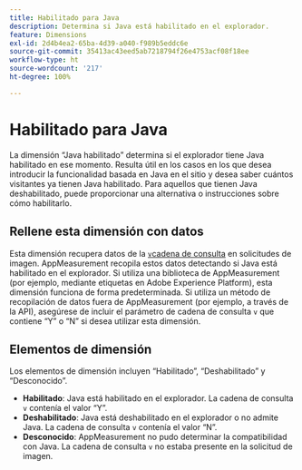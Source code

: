 ```yaml
---
title: Habilitado para Java
description: Determina si Java está habilitado en el explorador.
feature: Dimensions
exl-id: 2d4b4ea2-65ba-4d39-a040-f989b5eddc6e
source-git-commit: 35413ac43eed5ab7218794f26e4753acf08f18ee
workflow-type: ht
source-wordcount: '217'
ht-degree: 100%

---
```


# Habilitado para Java

La dimensión “Java habilitado” determina si el explorador tiene Java habilitado en ese momento. Resulta útil en los casos en los que desea introducir la funcionalidad basada en Java en el sitio y desea saber cuántos visitantes ya tienen Java habilitado. Para aquellos que tienen Java deshabilitado, puede proporcionar una alternativa o instrucciones sobre cómo habilitarlo.

## Rellene esta dimensión con datos

Esta dimensión recupera datos de la [`v`cadena de consulta](/help/implement/validate/query-parameters.md) en solicitudes de imagen. AppMeasurement recopila estos datos detectando si Java está habilitado en el explorador. Si utiliza una biblioteca de AppMeasurement (por ejemplo, mediante etiquetas en Adobe Experience Platform), esta dimensión funciona de forma predeterminada. Si utiliza un método de recopilación de datos fuera de AppMeasurement (por ejemplo, a través de la API), asegúrese de incluir el parámetro de cadena de consulta `v` que contiene “Y” o “N” si desea utilizar esta dimensión.

## Elementos de dimensión

Los elementos de dimensión incluyen “Habilitado”, “Deshabilitado” y “Desconocido”.

* **Habilitado**: Java está habilitado en el explorador. La cadena de consulta `v` contenía el valor “Y”.
* **Deshabilitado**: Java está deshabilitado en el explorador o no admite Java. La cadena de consulta `v` contenía el valor “N”.
* **Desconocido**: AppMeasurement no pudo determinar la compatibilidad con Java. La cadena de consulta `v` no estaba presente en la solicitud de imagen.
